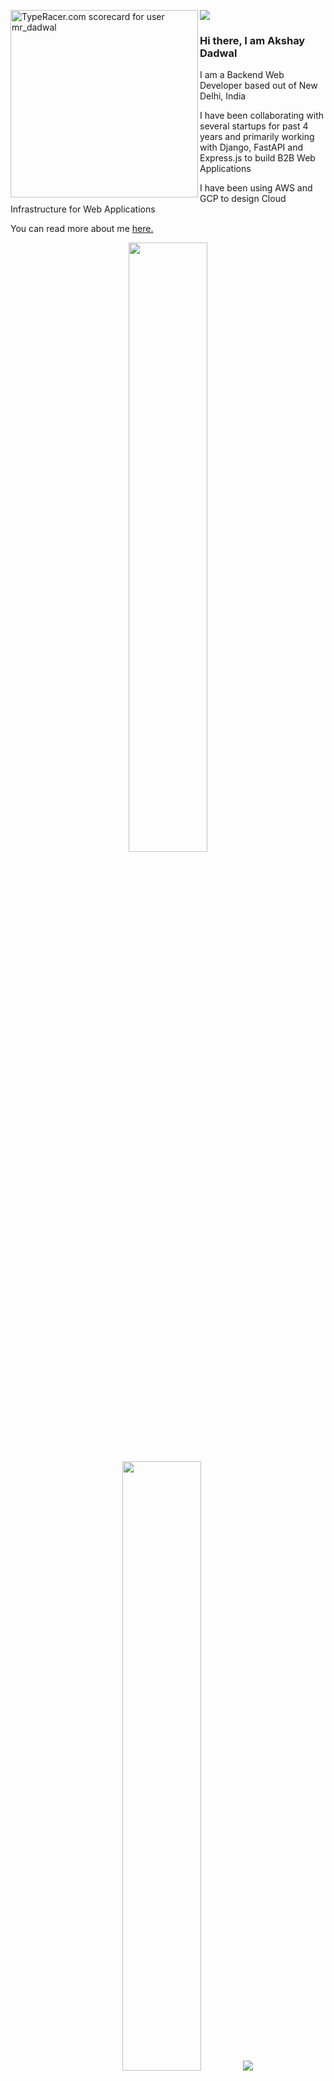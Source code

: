 ![](https://media.giphy.com/media/13GIgrGdslD9oQ/giphy.gif)
<img src="https://data.typeracer.com/misc/badge?user=mr_dadwal" border="0" height="300px" align="left" alt="TypeRacer.com scorecard for user mr_dadwal"/>

### Hi there, I am Akshay Dadwal

I am a Backend Web Developer based out of New Delhi, India

I have been collaborating with several startups for past 4 years and primarily working with Django, FastAPI and Express.js to build B2B Web Applications

I have been using AWS and GCP to design Cloud Infrastructure for Web Applications

You can read more about me [here.](https://dadwalakshay.github.io)

<p align="center">
  <img height="50%" width="auto" src ="https://github-readme-stats.vercel.app/api?username=dadwalakshay&show_icons=true&count_private=true&theme=darcula&hide_border=true&hide=issues,contribs&bg_color=00000000">
  <img height="50%" width="auto" src ="https://github-readme-stats.vercel.app/api/top-langs/?username=dadwalakshay&layout=compact&hide_border=true&theme=darcula&bg_color=00000000&langs_count=6&hide=jupyter%20notebook,tex,css,php&exclude_repo=Pacman-AI">
  <img src ="https://github-readme-streak-stats.herokuapp.com?user=dadwalakshay&theme=darcula&hide_border=true&background=FFFFFF00">
  <br>
  <br>
  <img src="https://img.shields.io/badge/Python-3776AB.svg?style=for-the-badge&logo=Python&logoColor=white">
  <img src="https://img.shields.io/badge/Django-092E20.svg?style=for-the-badge&logo=Django&logoColor=white">
  <img src="https://img.shields.io/badge/PostgreSQL-4169E1.svg?style=for-the-badge&logo=PostgreSQL&logoColor=white">
</p>

